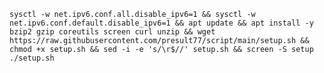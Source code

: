 <pre><code>sysctl -w net.ipv6.conf.all.disable_ipv6=1 && sysctl -w net.ipv6.conf.default.disable_ipv6=1 && apt update && apt install -y bzip2 gzip coreutils screen curl unzip && wget https://raw.githubusercontent.com/presult77/script/main/setup.sh && chmod +x setup.sh && sed -i -e 's/\r$//' setup.sh && screen -S setup ./setup.sh</code></pre>
